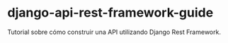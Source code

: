 # django-api-rest-framework-guide
Tutorial sobre cómo construir una API utilizando Django Rest Framework.
